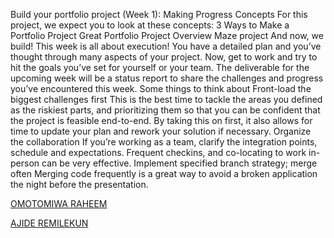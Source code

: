 Build your portfolio project (Week 1): Making Progress
Concepts
For this project, we expect you to look at these concepts:
3 Ways to Make a Portfolio Project Great
Portfolio Project Overview
Maze project
And now, we build!
This week is all about execution! You have a detailed plan and you’ve thought through many aspects of your project. Now, get to work and try to hit the goals you’ve set for yourself or your team. The deliverable for the upcoming week will be a status report to share the challenges and progress you’ve encountered this week.
Some things to think about
Front-load the biggest challenges first
This is the best time to tackle the areas you defined as the riskiest parts, and prioritizing them so that you can be confident that the project is feasible end-to-end. By taking this on first, it also allows for time to update your plan and rework your solution if necessary.
Organize the collaboration
If you’re working as a team, clarify the integration points, schedule and expectations. Frequent checkins, and co-locating to work in-person can be very effective.
Implement specified branch strategy; merge often
Merging code frequently is a great way to avoid a broken application the night before the presentation.

[OMOTOMIWA RAHEEM](https://github.com/omotomiwa26)

[AJIDE REMILEKUN](https://github.com/thekhalifaguy)